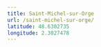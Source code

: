 ```yaml
---
title: Saint-Michel-sur-Orge
url: /saint-michel-sur-orge/
latitude: 48.6302735
longitude: 2.3027478
---
```

